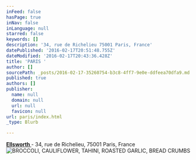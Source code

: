 ```yaml
---
inFeed: false
hasPage: true
inNav: false
inLanguage: null
starred: false
keywords: []
description: '34, rue de Richelieu 75001 Paris, France'
datePublished: '2016-02-17T20:51:48.755Z'
dateModified: '2016-02-17T20:43:36.428Z'
title: 'PARIS '
author: []
sourcePath: _posts/2016-02-17-35260754-b3c8-4ff7-9e0e-ddfeea70dfa9.md
published: true
authors: []
publisher:
  name: null
  domain: null
  url: null
  favicon: null
url: paris/index.html
_type: Blurb

---
```

**[Ellsworth ][0]**- 34, rue de Richelieu, 75001 Paris, France
![BROCCOLI, CAULIFLOWER, TAHINI, ROASTED GARLIC, BREAD CRUMBS](https://s3-us-west-2.amazonaws.com/the-grid-img/p/76adcf6271db3764d955032cb2a7e044c3979d7b.jpg)

[0]: http://www.ellsworthparis.com/en-main